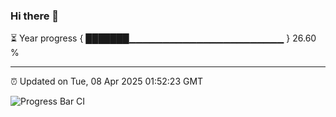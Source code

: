 ### Hi there 👋

⏳ Year progress { ███████▁▁▁▁▁▁▁▁▁▁▁▁▁▁▁▁▁▁▁▁▁▁▁ } 26.60 %

---

⏰ Updated on Tue, 08 Apr 2025 01:52:23 GMT

![Progress Bar CI](https://github.com/ZhaoGui/ZhaoGui/workflows/Progress%20Bar%20CI/badge.svg)
